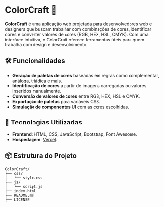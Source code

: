 # ColorCraft 🌈

**ColorCraft** é uma aplicação web projetada para desenvolvedores web e designers que buscam trabalhar com combinações de cores, identificar cores e converter valores de cores (RGB, HEX, HSL, CMYK). Com uma interface intuitiva, o ColorCraft oferece ferramentas úteis para quem trabalha com design e desenvolvimento.

## 🛠️ Funcionalidades

- **Geração de paletas de cores** baseadas em regras como complementar, análoga, triádica e mais.
- **Identificação de cores** a partir de imagens carregadas ou valores inseridos manualmente.
- **Conversão de valores de cores** entre RGB, HEX, HSL e CMYK.
- **Exportação de paletas** para variáveis CSS.
- **Simulação de componentes UI** com as cores escolhidas.

## 🚀 Tecnologias Utilizadas

- **Frontend**: HTML, CSS, JavaScript, Bootstrap, Font Awesome.
- **Hospedagem**: [Vercel](https://vercel.com/).

## 📦 Estrutura do Projeto

```plaintext
ColorCraft/
├── css/
│   └── style.css
├── js/
│   └── script.js
├── index.html
├── README.md
├── LICENSE
